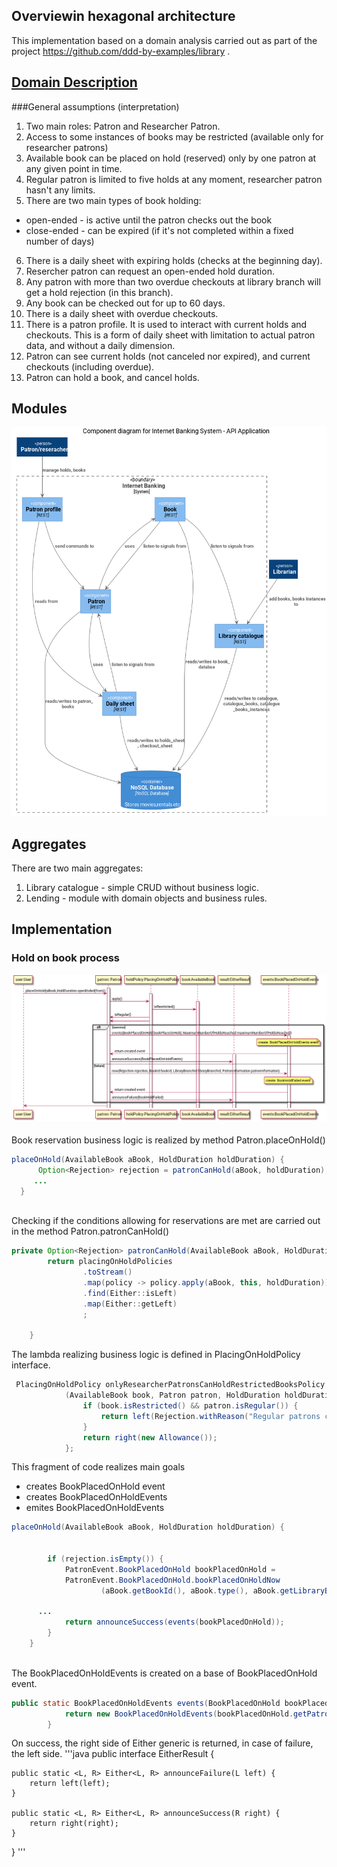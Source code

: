## Overviewin hexagonal architecture
This implementation based on a domain analysis carried out 
as part of the project https://github.com/ddd-by-examples/library .   

## [Domain Description](https://github.com/ddd-by-examples/library#domain-description) 

###General assumptions (interpretation)

1. Two main roles: Patron and Researcher Patron.
2. Access to some instances of books may be restricted (available only for researcher patrons) 
3. Available book can be placed on hold (reserved) only by one patron at any given point in time.
4. Regular patron is limited to five holds at any moment, researcher patron hasn't any limits.
5. There are two main types of book holding:
+ open-ended - is active until the patron checks out the book
+ close-ended - can be expired (if it's not completed within a fixed number of days)
6. There is a daily sheet with expiring holds (checks at the beginning day).
7. Resercher patron can request an open-ended hold duration.
8. Any patron with more than two overdue checkouts at library branch will get a hold rejection (in this branch).
9. Any book can be checked out for up to 60 days.
10. There is a daily sheet with overdue checkouts.
11. There is a patron profile. It is used to interact with current holds and checkouts. This is a form of daily sheet
with limitation to actual patron data, and without a daily dimension.
12. Patron can see current holds (not canceled nor expired), and current checkouts (including overdue).
13. Patron can hold a book, and cancel holds. 

## Modules
![C4 Diagram Modules](doc/modules.png)

## Aggregates
There are two main aggregates:
1. Library catalogue - simple CRUD without business logic. 
2. Lending  - module with domain objects and business rules.

## Implementation

### Hold on book process
![Hold on book sequence](doc/holdOnBook.png)

#### 

Book reservation business logic is realized by method Patron.placeOnHold()
  ```java
placeOnHold(AvailableBook aBook, HoldDuration holdDuration) {
        Option<Rejection> rejection = patronCanHold(aBook, holdDuration);
       ...
    }
   
   ```
Checking if the conditions allowing for reservations are met are carried out in the method Patron.patronCanHold()
```java
private Option<Rejection> patronCanHold(AvailableBook aBook, HoldDuration holdDuration) {
        return placingOnHoldPolicies
                .toStream()
                .map(policy -> policy.apply(aBook, this, holdDuration))
                .find(Either::isLeft)
                .map(Either::getLeft)
                ;

    }
```
The lambda realizing business logic is defined in PlacingOnHoldPolicy interface.
```java
 PlacingOnHoldPolicy onlyResearcherPatronsCanHoldRestrictedBooksPolicy =
            (AvailableBook book, Patron patron, HoldDuration holdDuration) -> {
                if (book.isRestricted() && patron.isRegular()) {
                    return left(Rejection.withReason("Regular patrons cannot hold restricted books"));
                }
                return right(new Allowance());
            };
```

This fragment of code realizes main goals
* creates BookPlacedOnHold event
* creates BookPlacedOnHoldEvents
* emites  BookPlacedOnHoldEvents
```java
placeOnHold(AvailableBook aBook, HoldDuration holdDuration) {
        

        if (rejection.isEmpty()) {
            PatronEvent.BookPlacedOnHold bookPlacedOnHold = 
            PatronEvent.BookPlacedOnHold.bookPlacedOnHoldNow
                    (aBook.getBookId(), aBook.type(), aBook.getLibraryBranch(), patron.getPatronId(), holdDuration);

      ...
            return announceSuccess(events(bookPlacedOnHold));
        }    
    }
   
   ```

The BookPlacedOnHoldEvents is created on a base of BookPlacedOnHold event.
```java
public static BookPlacedOnHoldEvents events(BookPlacedOnHold bookPlacedOnHold) {
            return new BookPlacedOnHoldEvents(bookPlacedOnHold.getPatronId(), bookPlacedOnHold, Option.none());
        }
```

On success, the right side of Either generic is returned, in case of failure, the left side. 
'''java 
public interface EitherResult {

    public static <L, R> Either<L, R> announceFailure(L left) {
        return left(left);
    }

    public static <L, R> Either<L, R> announceSuccess(R right) {
        return right(right);
    }
}
'''